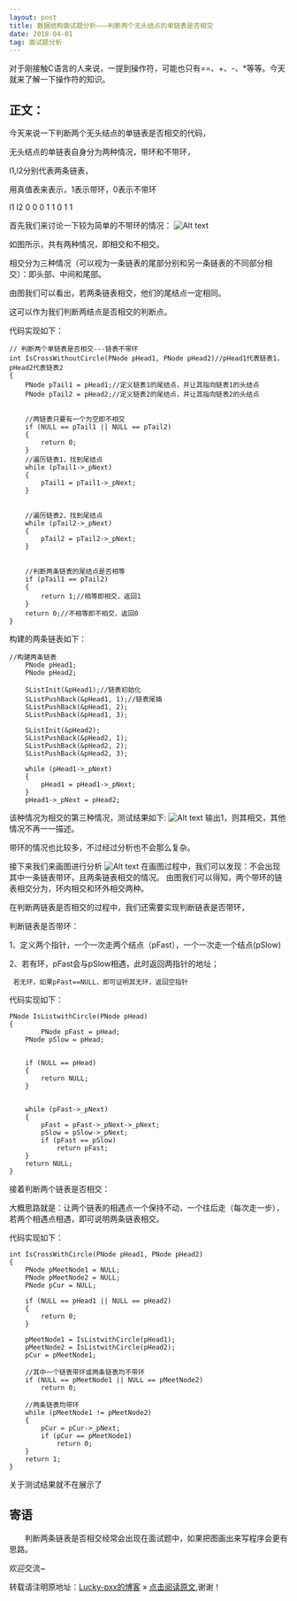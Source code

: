 ```yaml
---
layout: post
title: 数据结构面试题分析———判断两个无头结点的单链表是否相交
date: 2018-04-01
tag: 面试题分析
---   
```


对于刚接触C语言的人来说，一提到操作符，可能也只有==、+、-、*等等。今天就来了解一下操作符的知识。

## 正文：

今天来说一下判断两个无头结点的单链表是否相交的代码，

无头结点的单链表自身分为两种情况，带环和不带环，

l1,l2分别代表两条链表，

用真值表来表示，1表示带环，0表示不带环

l1    l2
0     0
0     1
1     0
1     1

首先我们来讨论一下较为简单的不带环的情况：
![Alt text](D:\MyGithub\luckypxx.github.io\images\posts\data-structure\List1.png)

如图所示，共有两种情况，即相交和不相交。

相交分为三种情况（可以视为一条链表的尾部分别和另一条链表的不同部分相交）：即头部、中间和尾部。

由图我们可以看出，若两条链表相交，他们的尾结点一定相同。

这可以作为我们判断两结点是否相交的判断点。

代码实现如下：

```
// 判断两个单链表是否相交---链表不带环 
int IsCrossWithoutCircle(PNode pHead1, PNode pHead2)//pHead1代表链表1，pHead2代表链表2
{
	PNode pTail1 = pHead1;//定义链表1的尾结点，并让其指向链表1的头结点
	PNode pTail2 = pHead2;//定义链表2的尾结点，并让其指向链表2的头结点


	//两链表只要有一个为空即不相交
	if (NULL == pTail1 || NULL == pTail2)
	{
		return 0;
	}
	//遍历链表1，找到尾结点
	while (pTail1->_pNext)
	{
		pTail1 = pTail1->_pNext;
	}


	//遍历链表2，找到尾结点
	while (pTail2->_pNext)
	{
		pTail2 = pTail2->_pNext;
	}


	//判断两条链表的尾结点是否相等
	if (pTail1 == pTail2)
	{
		return 1;//相等即相交，返回1
	}
	return 0;//不相等即不相交，返回0
}
```

构建的两条链表如下：
```
//构建两条链表
	PNode pHead1;
	PNode pHead2;

	SListInit(&pHead1);//链表初始化
	SListPushBack(&pHead1, 1);//链表尾插
	SListPushBack(&pHead1, 2);
	SListPushBack(&pHead1, 3);
	
	SListInit(&pHead2);
	SListPushBack(&pHead2, 1);
	SListPushBack(&pHead2, 2);
	SListPushBack(&pHead2, 3);

	while (pHead1->_pNext)
	{
		pHead1 = pHead1->_pNext;
	}
	pHead1->_pNext = pHead2;
```
该种情况为相交的第三种情况，测试结果如下:
![Alt text](D:\MyGithub\luckypxx.github.io\images\posts\data-structure\List2.png)
输出1，则其相交，其他情况不再一一描述。



带环的情况也比较多，不过经过分析也不会那么复杂。


接下来我们来画图进行分析
![Alt text](D:\MyGithub\luckypxx.github.io\images\posts\data-structure\List3.png)
在画图过程中，我们可以发现：不会出现其中一条链表带环，且两条链表相交的情况。
由图我们可以得知，两个带环的链表相交分为，环内相交和环外相交两种。

在判断两链表是否相交的过程中，我们还需要实现判断链表是否带环，

判断链表是否带环：

1、定义两个指针，一个一次走两个结点（pFast），一个一次走一个结点(pSlow)

2、若有环，pFast会与pSlow相遇，此时返回两指针的地址；

     若无环，如果pFast==NULL，即可证明其无环，返回空指针

代码实现如下：
```
PNode IsListwithCircle(PNode pHead)
{
		PNode pFast = pHead;
	PNode pSlow = pHead;


	if (NULL == pHead)
	{
		return NULL;
	}


	while (pFast->_pNext)
	{
		pFast = pFast->_pNext->_pNext;
		pSlow = pSlow->_pNext;
		if (pFast == pSlow)
			return pFast;
	}
	return NULL;
}
```

接着判断两个链表是否相交：

大概思路就是：让两个链表的相遇点一个保持不动，一个往后走（每次走一步），若两个相遇点相遇，即可说明两条链表相交。

代码实现如下：
```
int IsCrossWithCircle(PNode pHead1, PNode pHead2)
{
	PNode pMeetNode1 = NULL;
	PNode pMeetNode2 = NULL;
	PNode pCur = NULL;
	
	if (NULL == pHead1 || NULL == pHead2)
	{
		return 0;
	}
	
	pMeetNode1 = IsListwithCircle(pHead1);
	pMeetNode2 = IsListwithCircle(pHead2);
	pCur = pMeetNode1;
	
	//其中一个链表带环或两条链表均不带环
	if (NULL == pMeetNode1 || NULL == pMeetNode2)
		return 0;

	//两条链表均带环
	while (pMeetNode1 != pMeetNode2)
	{
		pCur = pCur->_pNext;
		if (pCur == pMeetNode1)
			return 0;
	}
	return 1;
}
```
关于测试结果就不在展示了

## 寄语
　　判断两条链表是否相交经常会出现在面试题中，如果把图画出来写程序会更有思路。

欢迎交流~
                          						 
转载请注明原地址：[Lucky-pxx的博客](http://www.bingoxin.top) » [点击阅读原文](http://www.bingoxin.top/2018/04/%E5%85%88%E7%95%99%E7%9D%80%E5%8D%A0%E5%9C%B0%E6%96%B9/),谢谢！